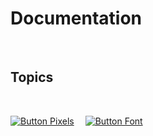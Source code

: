 
# Documentation

<br>

## Topics

<br>

[![Button Pixels]][Pixels]   
[![Button Font]][Font]

<br>


<!----------------------------------------------------------------------------->

[Pixels]: Pixels.md 'How pixels are rendered'
[Font]: Font.md


<!---------------------------------[ Buttons ]--------------------------------->

[Button Pixels]: https://img.shields.io/badge/Pixels-428813?style=for-the-badge&logoColor=white&logo=ROS
[Button Font]: https://img.shields.io/badge/Font-EF2D5E?style=for-the-badge&logoColor=white&logo=AdobeFonts
